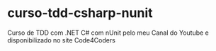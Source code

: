# curso-tdd-csharp-nunit
Curso de TDD com .NET C# com nUnit pelo meu Canal do Youtube e disponibilizado no site Code4Coders

